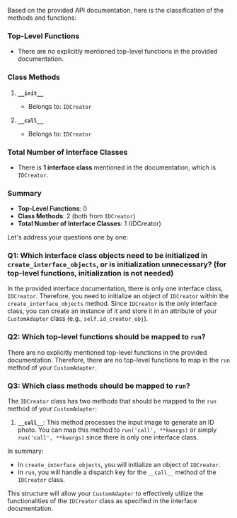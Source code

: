 Based on the provided API documentation, here is the classification of the methods and functions:

### Top-Level Functions
- There are no explicitly mentioned top-level functions in the provided documentation.

### Class Methods
1. **`__init__`**
   - Belongs to: `IDCreator`
   
2. **`__call__`**
   - Belongs to: `IDCreator`

### Total Number of Interface Classes
- There is **1 interface class** mentioned in the documentation, which is `IDCreator`. 

### Summary
- **Top-Level Functions**: 0
- **Class Methods**: 2 (both from `IDCreator`)
- **Total Number of Interface Classes**: 1 (IDCreator)

Let's address your questions one by one:

### Q1: Which interface class objects need to be initialized in `create_interface_objects`, or is initialization unnecessary? (for top-level functions, initialization is not needed)

In the provided interface documentation, there is only one interface class, `IDCreator`. Therefore, you need to initialize an object of `IDCreator` within the `create_interface_objects` method. Since `IDCreator` is the only interface class, you can create an instance of it and store it in an attribute of your `CustomAdapter` class (e.g., `self.id_creator_obj`). 

### Q2: Which top-level functions should be mapped to `run`?

There are no explicitly mentioned top-level functions in the provided documentation. Therefore, there are no top-level functions to map in the `run` method of your `CustomAdapter`.

### Q3: Which class methods should be mapped to `run`?

The `IDCreator` class has two methods that should be mapped to the `run` method of your `CustomAdapter`:

1. **`__call__`**: This method processes the input image to generate an ID photo. You can map this method to `run('call', **kwargs)` or simply `run('call', **kwargs)` since there is only one interface class.

In summary:
- In `create_interface_objects`, you will initialize an object of `IDCreator`.
- In `run`, you will handle a dispatch key for the `__call__` method of the `IDCreator` class. 

This structure will allow your `CustomAdapter` to effectively utilize the functionalities of the `IDCreator` class as specified in the interface documentation.